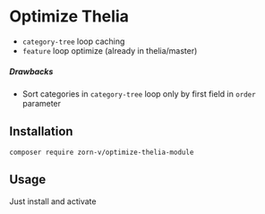 # Optimize Thelia

* `category-tree` loop caching
* `feature` loop optimize (already in thelia/master)

##### Drawbacks

* Sort categories in `category-tree` loop only by first field in `order` parameter

## Installation

`composer require zorn-v/optimize-thelia-module`

## Usage

Just install and activate
